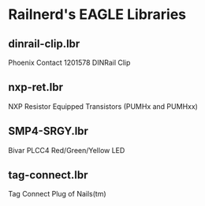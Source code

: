 Railnerd's EAGLE Libraries
==========================

dinrail-clip.lbr
----------------
Phoenix Contact 1201578 DINRail Clip

nxp-ret.lbr
-----------
NXP Resistor Equipped Transistors (PUMHx and PUMHxx)

SMP4-SRGY.lbr
-------------
Bivar PLCC4 Red/Green/Yellow LED

tag-connect.lbr
---------------
Tag Connect Plug of Nails(tm)
